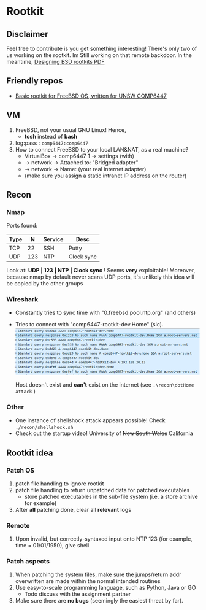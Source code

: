 # Rootkit

## Disclaimer
Feel free to contribute is you get something interesting! There's only two of us working on the rootkit. Im Still working on that remote backdoor.
In the meantime, [Designing BSD rootkits PDF](https://github.com/colavs19/bcit-courses/raw/master/COMP%208045%20-%20Major%20Project/Reference%20Documents/Designing%20BSD%20Rootkits%20-%20An%20Introduction%20to%20Kernel%20Hacking.pdf)


## Friendly repos
* [Basic rootkit for FreeBSD OS, written for UNSW COMP6447](https://github.com/orf53975/FreeBSDRootkit_PUBLIC)

## VM
1. FreeBSD, not your usual GNU Linux! Hence,
	* **tcsh** instead of **bash**
2. log:pass : ```comp6447:comp6447```
3. How to connect FreeBSD to your local LAN&NAT, as a real machine?
	* VirtualBox -> comp6447 1 -> settings (with)
	* -> network -> Attached to: "Bridged adapter"
	* -> network -> Name: (your real internet adapter)
	* (make sure you assign a static intranet IP address on the router)

## Recon
### Nmap
Ports found:

Type | N | Service | Desc
--- | --- | --- | ---
TCP | 22 | SSH | Putty
UDP | 123 | NTP | Clock sync

Look at: **UDP | 123 | NTP | Clock sync** ! Seems **very** exploitable! Moreover, because nmap by default never scans UDP ports, it's unlikely this idea will be copied by the other groups

### Wireshark
* Constantly tries to sync time with "0.freebsd.pool.ntp.org" (and others)
* Tries to connect with "comp6447-rootkit-dev.Home" (sic).
    ![proof](./recon/misc/ws2.PNG)
	
    Host doesn't exist and **can't** exist on the internet (see ```.\recon\dotHome attack``` )

### Other
* One instance of shellshock attack appears possible! Check ```./recon/shellshock.sh```
* Check out the startup video! University of ~~New South Wales~~ California

## Rootkit idea
### Patch OS
1. patch file handling to ignore rootkit
2. patch file handling to return unpatched data for patched executables
    * store patched executables in the sub-file system (i.e. a store archive for example)
3. After **all** patching done, clear all **relevant** logs

### Remote
1. Upon invalid, but correctly-syntaxed input onto NTP 123 (for example, time = 01/01/1950), give shell

### Patch aspects
1. When patching the system files, make sure the jumps/return addr overwritten are made within the normal intended routines
2. Use easy-to-scale programming language, such as Python, Java or GO
	* Todo discuss with the assignment partner
3. Make sure there are **no bugs** (seemingly the easiest threat by far).
